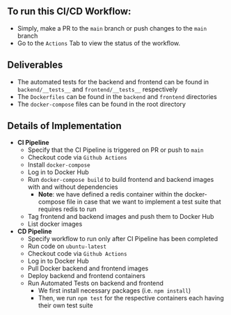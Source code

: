 ## **To run this CI/CD Workflow:**
-  Simply, make a PR to the `main` branch or push changes to the `main` branch
- Go to the `Actions` Tab to view the status of the workflow.

## Deliverables
- The automated tests for the backend and frontend can be found in `backend/__tests__` and `frontend/__tests__` respectively
- The `Dockerfiles` can be found in the `backend` and `frontend` directories
- The `docker-compose` files can be found in the root directory

## Details of Implementation
- **CI Pipeline**
  - Specify that the CI Pipeline is triggered on PR or push to `main`
  - Checkout code via `Github Actions`
  - Install `docker-compose`
  - Log in to Docker Hub 
  - Run `docker-compose build` to build frontend and backend images with and without dependencies
    - **Note**: we have defined a redis container within the docker-compose file in case that we want to implement a test suite that requires redis to run
  - Tag frontend and backend images and push them to Docker Hub
  - List docker images 
- **CD Pipeline**
  - Specify workflow to run only after CI Pipeline has been completed
  - Run code on `ubuntu-latest` 
  - Checkout code via `Github Actions`
  - Log in to Docker Hub
  - Pull Docker backend and frontend images
  - Deploy backend and frontend containers
  - Run Automated Tests on backend and frontend
    - We first install necessary packages (i.e. `npm install`)
    - Then, we run `npm test` for the respective containers each having their own test suite

